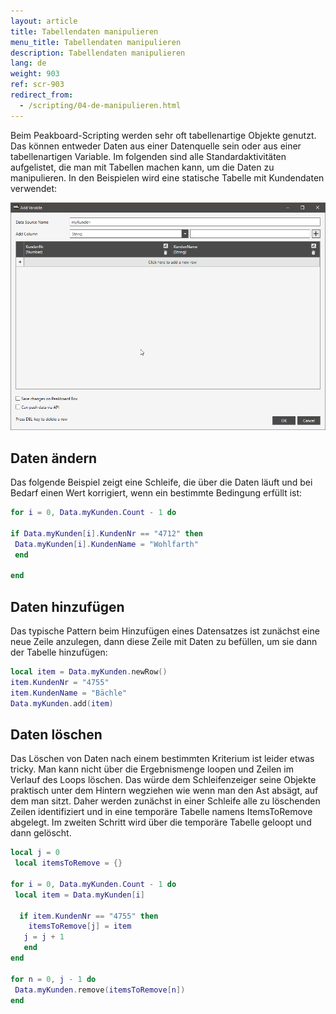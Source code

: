 ```yaml
---
layout: article
title: Tabellendaten manipulieren
menu_title: Tabellendaten manipulieren
description: Tabellendaten manipulieren
lang: de
weight: 903
ref: scr-903
redirect_from:
  - /scripting/04-de-manipulieren.html
---
```

Beim Peakboard-Scripting werden sehr oft tabellenartige Objekte genutzt. Das können entweder Daten aus einer Datenquelle sein oder aus einer tabellenartigen Variable. Im folgenden sind alle Standardaktivitäten aufgelistet, die man mit Tabellen machen kann, um die Daten zu manipulieren. In den Beispielen wird eine statische Tabelle mit Kundendaten verwendet:

![image_1](/assets/images/scripting/table-2/ScriptingTabellendatenManipulieren.png)

## Daten ändern
Das folgende Beispiel zeigt eine Schleife, die über die Daten läuft und bei Bedarf einen Wert korrigiert, wenn ein bestimmte Bedingung erfüllt ist:

```lua
for i = 0, Data.myKunden.Count - 1 do

if Data.myKunden[i].KundenNr == "4712" then
 Data.myKunden[i].KundenName = "Wohlfarth"
 end

end
```
## Daten hinzufügen

Das typische Pattern beim Hinzufügen eines Datensatzes ist zunächst eine neue Zeile anzulegen, dann diese Zeile mit Daten zu befüllen, um sie dann der Tabelle hinzufügen:

```lua
local item = Data.myKunden.newRow()
item.KundenNr = "4755"
item.KundenName = "Bächle"
Data.myKunden.add(item)
```
## Daten löschen

Das Löschen von Daten nach einem bestimmten Kriterium ist leider etwas tricky. Man kann nicht über die Ergebnismenge loopen und Zeilen im Verlauf des Loops löschen. Das würde dem Schleifenzeiger seine Objekte praktisch unter dem Hintern wegziehen wie wenn man den Ast absägt, auf dem man sitzt. Daher werden zunächst in einer Schleife alle zu löschenden Zeilen identifiziert und in eine temporäre Tabelle namens ItemsToRemove abgelegt. Im zweiten Schritt wird über die temporäre Tabelle geloopt und dann gelöscht.

```lua
local j = 0
 local itemsToRemove = {}

for i = 0, Data.myKunden.Count - 1 do
 local item = Data.myKunden[i]

  if item.KundenNr == "4755" then
    itemsToRemove[j] = item
   j = j + 1
   end
end

for n = 0, j - 1 do
 Data.myKunden.remove(itemsToRemove[n])
end
```
